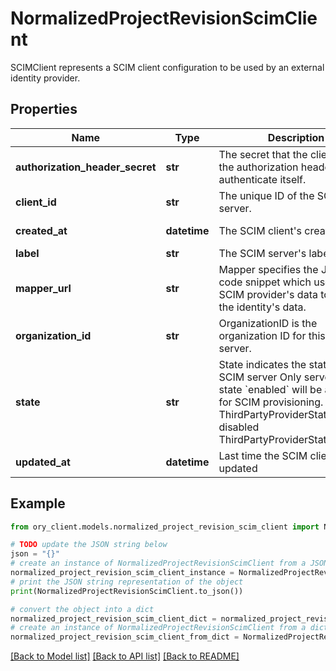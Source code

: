 # NormalizedProjectRevisionScimClient

SCIMClient represents a SCIM client configuration to be used by an external identity provider.

## Properties

Name | Type | Description | Notes
------------ | ------------- | ------------- | -------------
**authorization_header_secret** | **str** | The secret that the client uses in the authorization header to authenticate itself. | 
**client_id** | **str** | The unique ID of the SCIM server. | 
**created_at** | **datetime** | The SCIM client&#39;s creation time | [optional] [readonly] 
**label** | **str** | The SCIM server&#39;s label | 
**mapper_url** | **str** | Mapper specifies the JSONNet code snippet which uses the SCIM provider&#39;s data to hydrate the identity&#39;s data. | 
**organization_id** | **str** | OrganizationID is the organization ID for this SCIM server. | 
**state** | **str** | State indicates the state of the SCIM server  Only servers with state &#x60;enabled&#x60; will be available for SCIM provisioning. enabled ThirdPartyProviderStateEnabled disabled ThirdPartyProviderStateDisabled | [optional] 
**updated_at** | **datetime** | Last time the SCIM client was updated | [optional] [readonly] 

## Example

```python
from ory_client.models.normalized_project_revision_scim_client import NormalizedProjectRevisionScimClient

# TODO update the JSON string below
json = "{}"
# create an instance of NormalizedProjectRevisionScimClient from a JSON string
normalized_project_revision_scim_client_instance = NormalizedProjectRevisionScimClient.from_json(json)
# print the JSON string representation of the object
print(NormalizedProjectRevisionScimClient.to_json())

# convert the object into a dict
normalized_project_revision_scim_client_dict = normalized_project_revision_scim_client_instance.to_dict()
# create an instance of NormalizedProjectRevisionScimClient from a dict
normalized_project_revision_scim_client_from_dict = NormalizedProjectRevisionScimClient.from_dict(normalized_project_revision_scim_client_dict)
```
[[Back to Model list]](../README.md#documentation-for-models) [[Back to API list]](../README.md#documentation-for-api-endpoints) [[Back to README]](../README.md)


